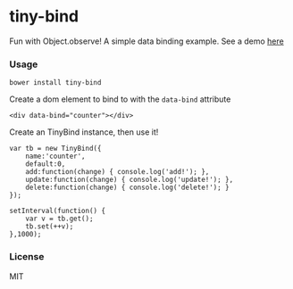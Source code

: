 # tiny-bind

Fun with Object.observe! A simple data binding example. See a demo [here](http://dmamills.github.io/tiny-bind/)

### Usage

```
bower install tiny-bind
```

Create a dom element to bind to with the `data-bind` attribute
```
<div data-bind="counter"></div>
```

Create an TinyBind instance, then use it!
```
var tb = new TinyBind({
	name:'counter',
	default:0,
	add:function(change) { console.log('add!'); },
	update:function(change) { console.log('update!'); },
	delete:function(change) { console.log('delete!'); }
});

setInterval(function() {
	var v = tb.get();
	tb.set(++v);
},1000);
```

### License
MIT
